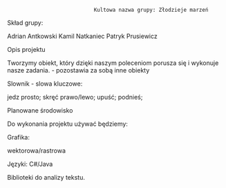 	                            Kultowa nazwa grupy: Złodzieje marzeń

Skład grupy:

Adrian Antkowski
Kamil Natkaniec
Patryk Prusiewicz

Opis projektu

Tworzymy obiekt, który dzięki naszym poleceniom porusza się i wykonuje nasze zadania. - pozostawia za sobą inne obiekty

Slownik - slowa kluczowe:

jedz prosto;
skręć prawo/lewo;
upuść;
podnieś;

Planowane środowisko

Do wykonania projektu używać będziemy:

Grafika:

wektorowa/rastrowa

Języki:
C#/Java

Biblioteki do analizy tekstu.


